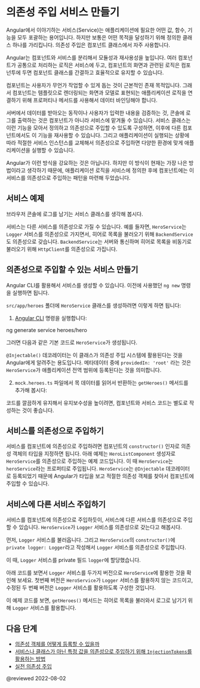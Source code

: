 <!--
# Creating an injectable service
-->
# 의존성 주입 서비스 만들기

<!--
Service is a broad category encompassing any value, function, or feature that an application needs. A service is typically a class with a narrow, well-defined purpose. A component is one type of class that can use DI.

Angular distinguishes components from services to increase modularity and reusability. By separating a component's view-related features from other kinds of processing, you can make your component classes lean and efficient.

Ideally, a component's job is to enable the user experience and nothing more. A component should present properties and methods for data binding, to mediate between the view (rendered by the template) and the application logic (which often includes some notion of a model).

A component can delegate certain tasks to services, such as fetching data from the server, validating user input, or logging directly to the console. By defining such processing tasks in an injectable service class, you make those tasks available to any component. You can also make your application more adaptable by injecting different providers of the same kind of service, as appropriate in different circumstances.

Angular does not enforce these principles. Angular helps you follow these principles by making it easy to factor your application logic into services and make those services available to components through DI.
-->
Angular에서 이야기하는 서비스(Service)는 애플리케이션에 필요한 어떤 값, 함수, 기능을 모두 포괄하는 용어입니다.
하지만 보통은 어떤 목적을 달성하기 위해 정의한 클래스 하나를 가리킵니다.
의존성 주입은 컴포넌트 클래스에서 자주 사용합니다.

Angular는 컴포넌트와 서비스를 분리해서 모듈성과 재사용성을 높입니다.
여러 컴포넌트가 공통으로 처리하는 로직은 서비스에 두고, 컴포넌트의 화면과 관련된 로직은 컴포넌투에 두면 컴포넌트 클래스를 간결하고 효율적으로 유지할 수 있습니다.

컴포넌트는 사용자가 무언가 작업할 수 있게 돕는 것이 근본적인 존재 목적입니다.
그래서 컴포넌트는 템플릿으로 렌더링되는 화면과 모델로 표현되는 애플리케이션 로직을 연결하기 위해 프로퍼티나 메서드를 사용해서 데이터 바인딩해야 합니다.

서버에서 데이터를 받아오는 동작이나 사용자가 입력한 내용을 검증하는 것, 콘솔에 로그를 출력하는 것은 컴포넌트가 아니라 서비스에 맡겨둘 수 있습니다.
서비스 클래스는 이런 기능을 모아서 정의하고 의존성으로 주입할 수 있도록 구성하면, 이후에 다른 컴포넌트에서도 이 기능을 재사용할 수 있습니다.
그리고 애플리케이션이 실행되는 상황에 따라 적절한 서비스 인스턴스를 교체해서 의존성으로 주입하면 다양한 환경에 맞게 애플리케이션을 실행할 수 있습니다.

Angular가 이런 방식을 강요하는 것은 아닙니다.
하지만 이 방식이 현재는 가장 나은 방법이라고 생각하기 때문에, 애플리케이션 로직을 서비스에 정의한 후에 컴포넌트에는 이 서비스를 의존성으로 주입하는 패턴을 마련해 두었습니다.


<!--
## Service examples
-->
## 서비스 예제

<!--
Here's an example of a service class that logs to the browser console.

<code-example header="src/app/logger.service.ts (class)" path="architecture/src/app/logger.service.ts" region="class"></code-example>

Services can depend on other services.
For example, here's a `HeroService` that depends on the `Logger` service, and also uses `BackendService` to get heroes.
That service in turn might depend on the `HttpClient` service to fetch heroes asynchronously from a server.

<code-example header="src/app/hero.service.ts (class)" path="architecture/src/app/hero.service.ts" region="class"></code-example>
-->
브라우저 콘솔에 로그를 남기는 서비스 클래스를 생각해 봅시다.

<code-example header="src/app/logger.service.ts (클래스)" path="architecture/src/app/logger.service.ts" region="class"></code-example>

서비스는 다른 서비스를 의존성으로 가질 수 있습니다.
예를 들자면, `HeroService`는 `Logger` 서비스를 의존성으로 가지면서, 히어로 목록을 불러오기 위해 `BackendService`도 의존성으로 갖습니다.
`BackendService`는 서버와 통신하며 히어로 목록을 비동기로 불러오기 위해 `HttpClient`를 의존성으로 가집니다.

<code-example header="src/app/hero.service.ts (클래스)" path="architecture/src/app/hero.service.ts" region="class"></code-example>


<!--
## Creating an injectable service
-->
## 의존성으로 주입할 수 있는 서비스 만들기

<!--
Angular CLI provides a command to create a new service. In the following example, you add a new service to your application, which was created earlier with the `ng new` command. 

To generate a new `HeroService` class in the `src/app/heroes` folder, follow these steps: 

1. Run this [Angular CLI](cli) command:

<code-example language="sh">
ng generate service heroes/hero
</code-example>

This command creates the following default `HeroService`.

<code-example path="dependency-injection/src/app/heroes/hero.service.0.ts" header="src/app/heroes/hero.service.ts (CLI-generated)">
</code-example>

The `@Injectable()` decorator specifies that Angular can use this class in the DI system.
The metadata, `providedIn: 'root'`, means that the `HeroService` is visible throughout the application.

2. Add a `getHeroes()` method that returns the heroes from `mock.heroes.ts` to get the hero mock data:

<code-example path="dependency-injection/src/app/heroes/hero.service.3.ts" header="src/app/heroes/hero.service.ts">
</code-example>

For clarity and maintainability, it is recommended that you define components and services in separate files.
-->
Angular CLI를 활용해서 서비스를 생성할 수 있습니다.
이전에 사용했던 `ng new` 명령을 실행하면 됩니다.

`src/app/heroes` 폴더에 `HeroService` 클래스를 생성하려면 이렇게 하면 됩니다:

1. [Angular CLI](cli) 명령을 실행합니다:

<code-example language="sh">
ng generate service heroes/hero
</code-example>

그러면 다음과 같은 기본 코드로 `HeroService`가 생성됩니다.

<code-example path="dependency-injection/src/app/heroes/hero.service.0.ts" header="src/app/heroes/hero.service.ts (CLI가 생성한 코드)">
</code-example>

`@Injectable()` 데코레이터는 이 클래스가 의존성 주입 시스템에 활용된다는 것을 Angular에게 알려주는 용도입니다.
메타데이터 중에 `providedIn: 'root'` 라는 것은 `HeroService`가 애플리케이션 전역 범위에 등록된다는 것을 의미합니다.

2. `mock.heroes.ts` 파일에서 목 데이터를 읽어서 반환하는 `getHeroes()` 메서드를 추가해 봅시다:

<code-example path="dependency-injection/src/app/heroes/hero.service.3.ts" header="src/app/heroes/hero.service.ts">
</code-example>

코드를 깔끔하게 유지해서 유지보수성을 높이려면, 컴포넌트와 서비스 코드는 별도로 작성하는 것이 좋습니다.


<!--
## Injecting services
-->
## 서비스를 의존성으로 주입하기

<!--
To inject a service as a dependency into a component, you can use component's `constructor()` and supply a constructor argument with the dependency type. The following example specifies the `HeroService` in the `HeroListComponent` constructor. The type of the `heroService` is `HeroService`. Angular recognizes the `HeroService` as a dependency, since that class was previously annotated with the `@Injectable` decorator.

<code-example header="src/app/heroes/hero-list.component (constructor signature)" path="dependency-injection/src/app/heroes/hero-list.component.ts"
region="ctor-signature">
</code-example>
-->
서비스를 컴포넌트에 의존성으로 주입하려면 컴포넌트의 `constructor()` 인자로 의존성 객체의 타입을 지정하면 됩니다.
아래 예제는 `HeroListComponent` 생성자로 `HeroService`를 의존성으로 주입하는 예제 코드입니다.
이 때 `HeroService`는 `heroService`라는 프로퍼티로 주입됩니다.
`HeroService`는 `@Injectable` 데코레이터로 등록되었기 때문에 Angular가 타입을 보고 적절한 의존성 객체를 찾아서 컴포넌트에 주입할 수 있습니다.

<code-example header="src/app/heroes/hero-list.component (생성자 선언부)" path="dependency-injection/src/app/heroes/hero-list.component.ts"
region="ctor-signature">
</code-example>


<!--
## Injecting services in other services
-->
## 서비스에 다른 서비스 주입하기

<!--
When a service depends on another service, follow the same pattern as injecting into a component.
In the following example `HeroService` depends on a `Logger` service to report its activities.

First, import the `Logger` service. Next, inject the `Logger` service in the `HeroService` `constructor()` by specifying `private logger: Logger`.

Here, the `constructor()` specifies a type of `Logger` and stores the instance of `Logger` in a private field called `logger`.

The following code tabs feature the `Logger` service and two versions of `HeroService`. The first version of `HeroService` does not depend on the `Logger` service. The revised second version does depend on `Logger` service.

<code-tabs>

  <code-pane header="src/app/heroes/hero.service (v2)" path="dependency-injection/src/app/heroes/hero.service.2.ts">
  </code-pane>

  <code-pane header="src/app/heroes/hero.service (v1)" path="dependency-injection/src/app/heroes/hero.service.1.ts">
  </code-pane>

  <code-pane header="src/app/logger.service"
  path="dependency-injection/src/app/logger.service.ts">
  </code-pane>

</code-tabs>

In this example, the `getHeroes()` method uses the `Logger` service by logging a message when fetching heroes.
-->
서비스를 컴포넌트에 의존성으로 주입하듯이, 서비스에 다른 서비스를 의존성으로 주입할 수 있습니다.
`HeroService`가 `Logger` 서비스를 의존성으로 갖는다고 해봅시다.

먼저, `Logger` 서비스를 불러옵니다.
그리고 `HeroService`의 `constructor()`에 `private logger: Logger`라고 작성해서 `Logger` 서비스를 의존성으로 주입합니다.

이 때, `Logger` 서비스를 private 필드 `logger`에 할당했습니다.

아래 코드를 보면서 `Logger` 서비스를 두가지 버전으로 `HeroService`에 활용한 것을 확인해 보세요.
첫번째 버전은 `HeroService`가 `Logger` 서비스를 활용하지 않는 코드이고, 수정된 두 번째 버전은 `Logger` 서비스를 활용하도록 구성한 것입니다.

<code-tabs>

  <code-pane header="src/app/heroes/hero.service (v2)" path="dependency-injection/src/app/heroes/hero.service.2.ts">
  </code-pane>

  <code-pane header="src/app/heroes/hero.service (v1)" path="dependency-injection/src/app/heroes/hero.service.1.ts">
  </code-pane>

  <code-pane header="src/app/logger.service"
  path="dependency-injection/src/app/logger.service.ts">
  </code-pane>

</code-tabs>

이 예제 코드를 보면, `getHeroes()` 메서드는 히어로 목록을 불러와서 로그로 남기기 위해 `Logger` 서비스를 활용합니다.


<!--
## What's next
-->
## 다음 단계

<!--
* [How to configure dependencies in DI](guide/dependency-injection-providers)
* [How to use `InjectionTokens` to provide and inject values other than services/classes](guide/dependency-injection-providers#configuring-dependency-providers)
* [Dependency Injection in Action](guide/dependency-injection-in-action)
-->
* [의존성 객체를 어떻게 등록할 수 있을까](guide/dependency-injection-providers)
* [서비스나 클래스가 아닌 특정 값을 의존성으로 주입하기 위해 `InjectionTokens`를 활용하는 방법](guide/dependency-injection-providers#configuring-dependency-providers)
* [실전 의존성 주입](guide/dependency-injection-in-action)


@reviewed 2022-08-02